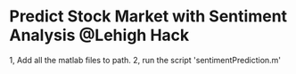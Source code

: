 # Predict Stock Market with Sentiment Analysis @Lehigh Hack

1, Add all the matlab files to path.
2, run the script 'sentimentPrediction.m'
